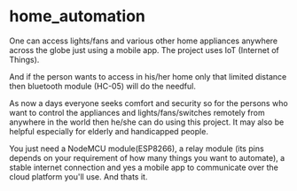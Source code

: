 # home_automation
One can access lights/fans and various other home appliances anywhere across the globe just using a mobile app. The project uses IoT (Internet of Things).

And if the person wants to access in his/her home only that limited distance then bluetooth module (HC-05) will do the needful.

As now a days everyone seeks comfort and security so for the persons who want to control the appliances and lights/fans/switches remotely from anywhere in the world then he/she can do using this project. It may also be helpful especially for elderly and handicapped people. 

You just need a NodeMCU module(ESP8266), a relay module (its pins depends on your requirement of how many things you want to automate), a stable internet connection and yes a mobile app to communicate over the cloud platform you'll use. And thats it.
